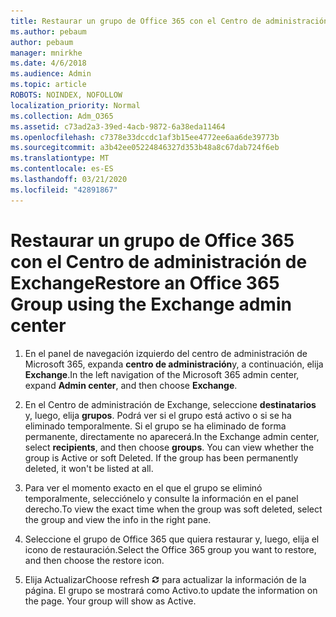 ```yaml
---
title: Restaurar un grupo de Office 365 con el Centro de administración de Exchange
ms.author: pebaum
author: pebaum
manager: mnirkhe
ms.date: 4/6/2018
ms.audience: Admin
ms.topic: article
ROBOTS: NOINDEX, NOFOLLOW
localization_priority: Normal
ms.collection: Adm_O365
ms.assetid: c73ad2a3-39ed-4acb-9872-6a38eda11464
ms.openlocfilehash: c7378e33dccdc1af3b15ee4772ee6aa6de39773b
ms.sourcegitcommit: a3b42ee05224846327d353b48a8c67dab724f6eb
ms.translationtype: MT
ms.contentlocale: es-ES
ms.lasthandoff: 03/21/2020
ms.locfileid: "42891867"
---
```

# <a name="restore-an-office-365-group-using-the-exchange-admin-center"></a><span data-ttu-id="02b8f-102">Restaurar un grupo de Office 365 con el Centro de administración de Exchange</span><span class="sxs-lookup"><span data-stu-id="02b8f-102">Restore an Office 365 Group using the Exchange admin center</span></span>

1. <span data-ttu-id="02b8f-103">En el panel de navegación izquierdo del centro de administración de Microsoft 365, expanda **centro de administración**y, a continuación, elija **Exchange**.</span><span class="sxs-lookup"><span data-stu-id="02b8f-103">In the left navigation of the Microsoft 365 admin center, expand **Admin center**, and then choose **Exchange**.</span></span>
    
2. <span data-ttu-id="02b8f-p101">En el Centro de administración de Exchange, seleccione **destinatarios** y, luego, elija **grupos**. Podrá ver si el grupo está activo o si se ha eliminado temporalmente. Si el grupo se ha eliminado de forma permanente, directamente no aparecerá.</span><span class="sxs-lookup"><span data-stu-id="02b8f-p101">In the Exchange admin center, select **recipients**, and then choose **groups**. You can view whether the group is Active or soft Deleted. If the group has been permanently deleted, it won't be listed at all.</span></span>
    
3. <span data-ttu-id="02b8f-107">Para ver el momento exacto en el que el grupo se eliminó temporalmente, selecciónelo y consulte la información en el panel derecho.</span><span class="sxs-lookup"><span data-stu-id="02b8f-107">To view the exact time when the group was soft deleted, select the group and view the info in the right pane.</span></span>
    
4. <span data-ttu-id="02b8f-108">Seleccione el grupo de Office 365 que quiera restaurar y, luego, elija el icono de restauración.</span><span class="sxs-lookup"><span data-stu-id="02b8f-108">Select the Office 365 group you want to restore, and then choose the restore icon.</span></span>
    
5. <span data-ttu-id="02b8f-109">Elija Actualizar</span><span class="sxs-lookup"><span data-stu-id="02b8f-109">Choose refresh</span></span> ![Icono Actualizar](media/6464df90-2a91-4c1f-92a6-9a38c7696ac3.gif) <span data-ttu-id="02b8f-p102">para actualizar la información de la página. El grupo se mostrará como Activo.</span><span class="sxs-lookup"><span data-stu-id="02b8f-p102">to update the information on the page. Your group will show as Active.</span></span> 
    

